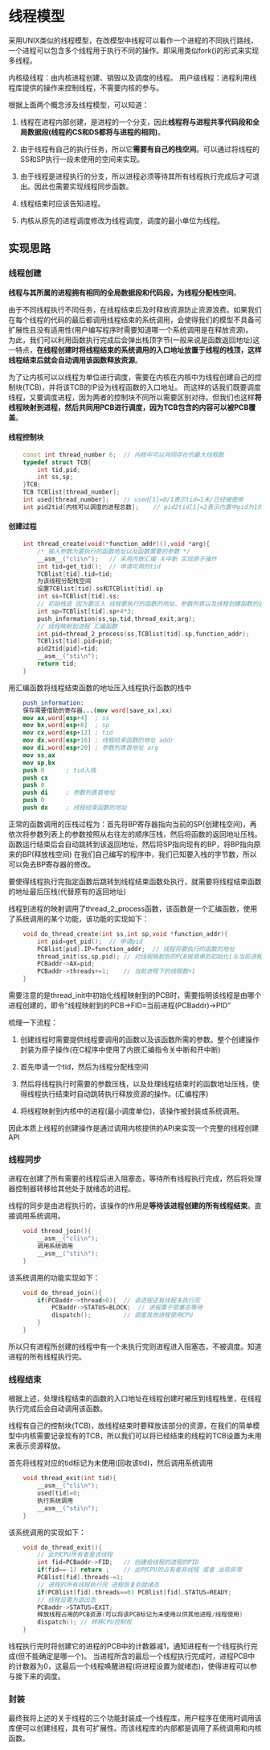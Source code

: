 # 线程模型

采用UNIX类似的线程模型，在改模型中线程可以看作一个进程的不同执行路线，一个进程可以包含多个线程用于执行不同的操作。即采用类似fork()的形式来实现多线程。

内核级线程：由内核进程创建、销毁以及调度的线程。
用户级线程：进程利用线程库提供的操作来控制线程，不需要内核的参与。

根据上面两个概念涉及线程模型，可以知道：

1. 线程在进程内部创建，是进程的一个分支，因此**线程将与进程共享代码段和全局数据段(线程的CS和DS都将与进程的相同)**。

2. 由于线程有自己的执行任务，所以它**需要有自己的栈空间**。可以通过将线程的SS和SP执行一段未使用的空间来实现。

3. 由于线程是进程执行的分支，所以进程必须等待其所有线程执行完成后才可退出。因此也需要实现线程同步函数。

4. 线程结束时应该告知进程。

5. 内核从原先的进程调度修改为线程调度，调度的最小单位为线程。

## 实现思路

### 线程创建

**线程与其所属的进程拥有相同的全局数据段和代码段，为线程分配栈空间**。

由于不同线程执行不同任务，在线程结束后及时释放资源防止资源浪费。如果我们在每个线程的代码的最后都调用线程结束的系统调用，会使得我们的模型不具备可扩展性且没有适用性(用户编写程序时需要知道哪一个系统调用是在释放资源)。
为此，我们可以利用函数执行完成后会弹出栈顶字节(一般来说是函数返回地址)这一特点，**在线程创建时将线程结束的系统调用的入口地址放置于线程的栈顶，这样线程结束后就会自动调用该函数释放资源**。

为了让内核可以以线程为单位进行调度，需要在内核在内核中为线程创建自己的控制块(TCB)，并将该TCB的IP设为线程函数的入口地址。
而这样的话我们既要调度线程，又要调度进程，因为两者的控制块不同所以需要区别对待。但我们也这样**将线程映射到进程，然后共同用PCB进行调度，因为TCB包含的内容可以被PCB覆盖**。

#### 线程控制块

```cpp
    const int thread_number 6;  // 内核中可以共同存在的最大线程数
    typedef struct TCB{
        int tid,pid;
        int ss,sp;
    }TCB;
    TCB TCBlist[thread_number];
    int used[thread_number];    // used[1]=0/1表示tid=1未/已经被使用
    int pid2tid[内核可以调度的进程总数];    // pid2tid[1]=2表示内置中pid为1的进程实际上是tid为2的线程
```

#### 创建过程

```cpp
    int thread_create(void(*function_addr)(),void *arg){
        /* 输入参数为要执行的函数地址以及函数需要的参数 */
        __asm__("cli\n");   // 采用内嵌汇编 关中断 实现原子操作
        int tid=get_tid();  // 申请可用的tid
        TCBlist[tid].tid=tid;
        为该线程分配栈空间
        设置TCBlist[tid].ss和TCBlist[tid].sp
        int ss=TCBlist[tid].ss;
        // 初始栈底 因为要压入 线程要执行的函数的地址、参数列表以及线程创建函数的返回地址
        int sp=TCBlist[tid].sp+4*3;
        push_information(ss,sp,tid,thread_exit,arg);
        // 线程映射到进程 汇编函数
        int pid=thread_2_process(ss,TCBlist[tid].sp,function_addr);
        TCBlist[tid].pid=pid;
        pid2tid[pid]=tid;
        __asm__("sti\n");
        return tid;
    }
```

用汇编函数将线程结束函数的地址压入线程执行函数的栈中

```nasm
    push_information:
    保存需要借助的寄存器...(mov word[save_xx],xx)
    mov ax,word[esp+4]  ; ss
    mov bx,word[esp+8]  ; sp
    mov cx,word[esp+12] ; tid
    mov dx,word[esp+16] ; 线程结束函数的地址 addr
    mov di,word[esp+20] ; 参数列表首地址 arg
    mov ss,ax
    mov sp,bx
    push 0      ; tid入栈
    push cx
    push 0
    push di     ; 参数列表首地址
    push 0
    push dx     ; 线程结束函数的地址

```

正常的函数调用的压栈过程为：首先将BP寄存器指向当前的SP(创建栈空间)，再依次将参数列表上的参数按照从右往左的顺序压栈，然后将函数的返回地址压栈。函数运行结束后会自动跳转到该返回地址，然后将SP指向现有的BP，将BP指向原来的BP(释放栈空间)
在我们自己编写的程序中，我们已知要入栈的字节数，所以可以免去BP寄存器的修改。

要使得线程执行完指定函数后跳转到线程结束函数处执行，就需要将线程结束函数的地址最后压栈(代替原有的返回地址)

线程到进程的映射调用了thread_2_process函数，该函数是一个汇编函数，使用了系统调用的某个功能，该功能的实现如下：

```cpp
    void do_thread_create(int ss,int sp,void *function_addr){
        int pid=get_pid();  // 申请pid
        PCBlist[pid].IP=function_addr;  // 线程将要执行的函数的地址
        thread_init(ss,sp,pid); // 对线程映射到的PCB做简单的初始化(与当前进程共享代码段和全局数据段)
        PCBaddr->AX=pid;
        PCBaddr->threads+=1;    // 当前进程下的线程数+1
    }
```

需要注意的是thread_init中初始化线程映射到的PCB时，需要指明该线程是由哪个进程创建的，即令“线程映射到的PCB->FID=当前进程(PCBaddr)->PID”

梳理一下流程：

1. 创建线程时需要提供线程要调用的函数以及该函数所需的参数。整个创建操作封装为原子操作(在C程序中使用了内嵌汇编指令关中断和开中断)

2. 首先申请一个tid，然后为线程分配栈空间

3. 然后将线程执行时需要的参数压栈，以及处理线程结束时的函数地址压栈，使得线程执行结束时自动跳转执行释放资源的操作。(汇编程序)

4. 将线程映射到内核中的进程(最小调度单位)，该操作被封装成系统调用。

因此本质上线程的创建操作是通过调用内核提供的API来实现一个完整的线程创建API

### 线程同步

进程在创建了所有需要的线程后进入阻塞态，等待所有线程执行完成，然后将处理器控制器转移给其他处于就绪态的进程。

线程的同步是由进程执行的，该操作的作用是**等待该进程创建的所有线程结束**。直接调用系统调用。

```cpp
    void thread_join(){
        __asm__("cli\n");
        调用系统调用
        __asm__("sti\n");
    }
```

该系统调用的功能实现如下：

```cpp
    void do_thread_join(){
        if(PCBaddr->thread>0){  // 该进程还有线程未执行完
            PCBaddr->STATUS=BLOCK;  // 进程置于阻塞态等待
            dispatch();         // 调度其他进程使用CPU
        }
    }
```

所以只有进程所创建的线程中有一个未执行完则进程进入阻塞态，不被调度。知道进程的所有线程执行完。

### 线程结束

根据上述，处理线程结束的函数的入口地址在线程创建时被压到线程栈里，在线程执行完成后会自动调用该函数。

线程有自己的控制块(TCB)，故线程结束时要释放该部分的资源，在我们的简单模型中内核需要记录现有的TCB，所以我们可以将已经结束的线程的TCB设置为未用来表示资源释放。

首先将线程对应的tid标记为未使用(回收该tid)，然后调用系统调用

```cpp
    void thread_exit(int tid){
        __asm__("cli\n");
        used[tid]=0;
        执行系统调用
        __asm__("sti\n");
    }
```

该系统调用的实现如下：

```cpp
    void do_thread_exit(){
        // 此时CPU所有者是该线程
        int fid=PCBaddr->FID;   // 创建给线程的进程的PID
        if(fid==-1) return ;    // 此时CPU的占有者非线程 或者 出现异常
        PCBlist[fid].threads-=1;
        // 进程的所有线程执行完 进程恢复到就绪态
        if(PCBlist[fid].threads==0) PCBlist[fid].STATUS=READY;
        // 线程设置为退出态
        PCBaddr->STATUS=EXIT;
        释放线程占用的PCB资源(可以将该PCB标记为未使用以供其他进程/线程使用)
        dispatch(); // 转移CPU控制权
    }
```

线程执行完时将创建它的进程的PCB中的计数器减1，通知进程有一个线程执行完成(但不能确定是哪一个)。
当进程所含的最后一个线程执行完成时，进程PCB中的计数器为0，这最后一个线程唤醒进程(将进程设置为就绪态)，使得进程可以参与接下来的调度。

### 封装

最终我将上述的关于线程的三个功能封装成一个线程库，用户程序在使用时调用该库便可以创建线程，具有可扩展性。而该线程库的内部都是调用了系统调用和内核函数。
